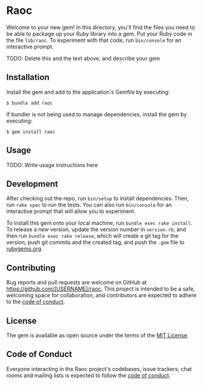 # Raoc

Welcome to your new gem! In this directory, you'll find the files you need to be able to package up your Ruby library into a gem. Put your Ruby code in the file `lib/raoc`. To experiment with that code, run `bin/console` for an interactive prompt.

TODO: Delete this and the text above, and describe your gem

## Installation

Install the gem and add to the application's Gemfile by executing:

    $ bundle add raoc

If bundler is not being used to manage dependencies, install the gem by executing:

    $ gem install raoc

## Usage

TODO: Write usage instructions here

## Development

After checking out the repo, run `bin/setup` to install dependencies. Then, run `rake spec` to run the tests. You can also run `bin/console` for an interactive prompt that will allow you to experiment.

To install this gem onto your local machine, run `bundle exec rake install`. To release a new version, update the version number in `version.rb`, and then run `bundle exec rake release`, which will create a git tag for the version, push git commits and the created tag, and push the `.gem` file to [rubygems.org](https://rubygems.org).

## Contributing

Bug reports and pull requests are welcome on GitHub at https://github.com/[USERNAME]/raoc. This project is intended to be a safe, welcoming space for collaboration, and contributors are expected to adhere to the [code of conduct](https://github.com/[USERNAME]/raoc/blob/master/CODE_OF_CONDUCT.md).

## License

The gem is available as open source under the terms of the [MIT License](https://opensource.org/licenses/MIT).

## Code of Conduct

Everyone interacting in the Raoc project's codebases, issue trackers, chat rooms and mailing lists is expected to follow the [code of conduct](https://github.com/[USERNAME]/raoc/blob/master/CODE_OF_CONDUCT.md).
